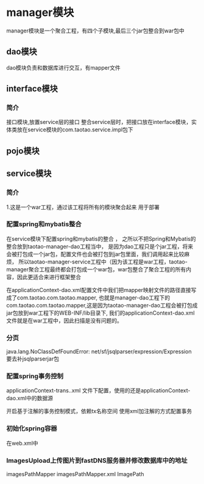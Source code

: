 # manager模块
manager模块是一个聚合工程，有四个子模块,最后三个jar包整合到war包中
## dao模块
dao模块负责和数据库进行交互，有mapper文件


## interface模块
### 简介
接口模块,放置service层的接口
整合service层时，把接口放在interface模块，实体类放在service模块的com.taotao.service.impl包下


## pojo模块

## service模块
### 简介
1.这是一个war工程，通过该工程将所有的模块聚合起来
用于部署
### 配置spring和mybatis整合
在service模块下配置spring和mybatis的整合 ，
之所以不把Spring和Mybatis的整合放到taotao-manager-dao工程当中，
是因为dao工程只是个jar工程，将来会被打包成一个jar包，配置文件也会被打包到jar包里面，我们调用起来比较麻烦，
所以taotao-manager-service工程中（因为该工程是war工程，taotao-manager聚合工程最终都会打包成一个war包，war包整合了聚合工程的所有内容，因此更适合来进行框架整合

在applicationContext-dao.xml配置文件中我们把mapper映射文件的路径直接写成了com.taotao.com.taotao.mapper,
也就是manager-dao工程下的com.taotao.com.taotao.mapper,这是因为taotao-manager-dao工程会被打包成jar包放到war工程下的WEB-INF/lib目录下,
我们的applicationContext-dao.xml文件就是在war工程中，因此扫描是没有问题的。

### 分页
java.lang.NoClassDefFoundError: net/sf/jsqlparser/expression/Expression
要去补jsqlparserjar包
### 配置spring事务控制
applicationContext-trans..xml 文件下配置，使用的还是applicationContext-dao.xml中的数据源

开启基于注解的事务控制模式，依赖tx名称空间
使用xml加注解的方式配置事务

### 初始化spring容器
在web.xml中

### ImagesUpload上传图片到fastDNS服务器并修改数据库中的地址
imagesPathMapper
imagesPathMapper.xml
ImagePath
